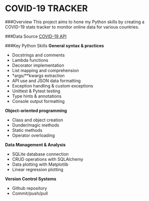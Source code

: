 # COVID-19 TRACKER

###Overview
This project aims to hone my Python skills by creating a COVID-19 stats tracker to monitor online data for various countries. 

###Data Source
[COVID-19 API](https://api.covid19api.com)

###Key Python Skills
**General syntax & practices**
- Docstrings and comments
- Lambda functions
- Decorator implementation
- List mapping and comprehension
- *args/**kwargs extraction
- API use and JSON data formatting
- Exception handling & custom exceptions
- Unittest & Pytest testing
- Type hints & annotations
- Console output formatting

**Object-oriented programming**
- Class and object creation
- Dunder/magic methods
- Static methods
- Operator overloading

**Data Management & Analysis**
- SQLite database connection
- CRUD operations with SQLAlchemy
- Data plotting with Matplotlib
- Linear regression plotting

**Version Control Systems**
- Github repository 
- Commit/push/pull 
